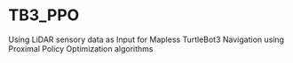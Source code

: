 # TB3_PPO
Using LiDAR sensory data as Input for Mapless TurtleBot3 Navigation using Proximal Policy Optimization algorithms
